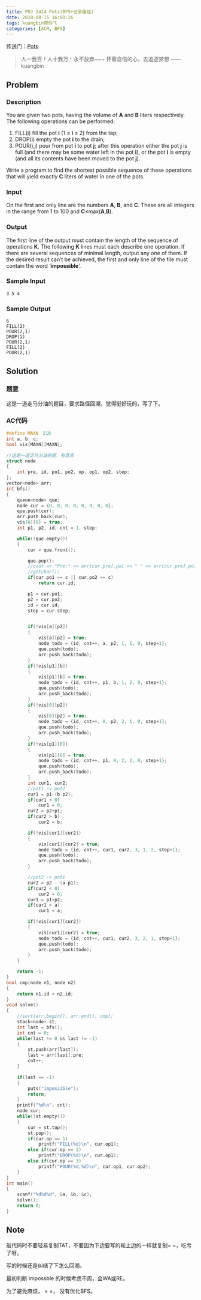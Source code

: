 ```yaml
---
title: POJ 3414 Pots(BFS+记录路径)
date: 2018-08-15 16:00:26
tags: kuangbin带你飞
categories: [ACM, BFS]
---
```


传送门：[Pots](http://poj.org/problem?id=3414)

<blockquote class="blockquote-center">人一我百！人十我万！永不放弃~~~ 怀着自信的心，去追逐梦想 ——kuangbin </blockquote>

## Problem

###  Description

You are given two pots, having the volume of **A** and **B** liters respectively. The following operations can be performed:

1. FILL(i)        fill the pot **i** (1 ≤ **i** ≤ 2) from the tap;
2. DROP(i)      empty the pot **i** to the drain;
3. POUR(i,j)    pour from pot **i** to pot **j**; after this operation either the pot **j** is full (and there may be some water left in the pot **i**), or the pot **i** is empty (and all its contents have been moved to the pot **j**).

Write a program to find the shortest possible sequence of these operations that will yield exactly **C** liters of water in one of the pots.<!--more-->

### Input

On the first and only line are the numbers **A**, **B**, and **C**. These are all integers in the range from 1 to 100 and **C**≤max(**A**,**B**).

### Output

The first line of the output must contain the length of the sequence of operations **K**. The following **K** lines must each describe one operation. If there are several sequences of minimal length, output any one of them. If the desired result can’t be achieved, the first and only line of the file must contain the word ‘**impossible**’.

### Sample Input

```
3 5 4
```

### Sample Output

```
6
FILL(2)
POUR(2,1)
DROP(1)
POUR(2,1)
FILL(2)
POUR(2,1)
```
## Solution

### 题意

这是一道走马分油的题目，要求路径回溯，觉得挺好玩的，写了下。

### AC代码

```c++
#define MAXN　210
int a, b, c;
bool vis[MAXN][MAXN];

//这是一道走马分油的题，有意思
struct node
{
    int pre, id, po1, po2, op, op1, op2, step;
};
vector<node> arr;
int bfs()
{
    queue<node> que;
    node cur = {0, 0, 0, 0, 0, 0, 0, 0};
    que.push(cur);
    arr.push_back(cur);
    vis[0][0] = true;
    int p1, p2, id, cnt = 1, step;

    while(!que.empty())
    {
        cur = que.front();

        que.pop();
        //cout << "Pre:" << arr[cur.pre].po1 << " " << arr[cur.pre].po2  << " Op: " << cur.op << cur.op1 << cur.op2 << endl << "Now: " << cur.po1 << " " << cur.po2 << endl;
        //getchar();
        if(cur.po1 == c || cur.po2 == c)
            return cur.id;

        p1 = cur.po1;
        p2 = cur.po2;
        id = cur.id;
        step = cur.step;


        if(!vis[a][p2])
        {
            vis[a][p2] = true;
            node todo = {id, cnt++, a, p2, 1, 1, 0, step+1};
            que.push(todo);
            arr.push_back(todo);
        }
        if(!vis[p1][b])
        {
            vis[p1][b] = true;
            node todo = {id, cnt++, p1, b, 1, 2, 0, step+1};
            que.push(todo);
            arr.push_back(todo);
        }
        if(!vis[0][p2])
        {
            vis[0][p2] = true;
            node todo = {id, cnt++, 0, p2, 2, 1, 0, step+1};
            que.push(todo);
            arr.push_back(todo);
        }
        if(!vis[p1][0])
        {
            vis[p1][0] = true;
            node todo = {id, cnt++, p1, 0, 2, 2, 0, step+1};
            que.push(todo);
            arr.push_back(todo);
        }
        int cur1, cur2;
        //pot1 -> pot2
        cur1 = p1-(b-p2);
        if(cur1 < 0)
            cur1 = 0;
        cur2 = p2+p1;
        if(cur2 > b)
            cur2 = b;

        if(!vis[cur1][cur2])
        {
            vis[cur1][cur2] = true;
            node todo = {id, cnt++, cur1, cur2, 3, 1, 2, step+1};
            que.push(todo);
            arr.push_back(todo);
        }

        //pot2 -> pot1
        cur2 = p2 - (a-p1);
        if(cur2 < 0)
            cur2 = 0;
        cur1 = p1+p2;
        if(cur1 > a)
            cur1 = a;

        if(!vis[cur1][cur2])
        {
            vis[cur1][cur2] = true;
            node todo = {id, cnt++, cur1, cur2, 3, 2, 1, step+1};
            que.push(todo);
            arr.push_back(todo);
        }
    }

    return -1;
}
bool cmp(node n1, node n2)
{
    return n1.id < n2.id;
}
void solve()
{
    //sort(arr.begin(), arr.end(), cmp);
    stack<node> st;
    int last = bfs();
    int cnt = 0;
    while(last != 0 && last != -1)
    {
        st.push(arr[last]);
        last = arr[last].pre;
        cnt++;
    }

    if(last == -1)
    {
        puts("impossible");
        return;
    }
    printf("%d\n", cnt);
    node cur;
    while(!st.empty())
    {
        cur = st.top();
        st.pop();
        if(cur.op == 1)
            printf("FILL(%d)\n", cur.op1);
        else if(cur.op == 2)
            printf("DROP(%d)\n", cur.op1);
        else if(cur.op == 3)
            printf("POUR(%d,%d)\n", cur.op1, cur.op2);
    }
}
int main()
{
    scanf("%d%d%d", &a, &b, &c);
    solve();
    return 0;
}
```

## Note

敲代码时不要轻易复制TAT，不要因为下边要写的和上边的一样就复制= =，吃亏了呀。

写的时候还是纠结了下怎么回溯。

最初判断 impossble 的时候考虑不周，会WA或RE。

为了避免麻烦， = =， 没有优化BFS。